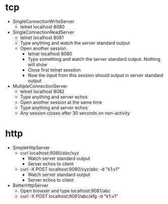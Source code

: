 # tcp
- SingleConnectionWriteServer
    - telnet localhost 8080
- SingleConnectionReadServer
    - telnet localhost 8081
    - Type anything and watch the server standard output
    - Open another session
        - telnet localhost 8080
        - Type something and watch the server standard output. Nothing will show
        - Close first telnet sesstion
        - Now the input from this session should output in server standard output
- MultipleConnectionServer
    - telnet localhost 8082
    - Type anything and server echos
    - Open another session at the same time
    - Type anything and server echos
    - Any session closes after 30 seconds on non-activity

# http
- SimpleHttpServer
    - curl localhost:9080/abc/xyz
        - Watch server standard output
        - Server echos to client
    - curl -X POST localhost:9080/xyz/abc -d "k1:v1"
        - Watch server standard output
        - Server echos to client
- BetterHttpServer
	- Open browser and type localhost:9081/abc
    - curl -X POST localhost:9081/abc/efg -d "k1:v1"